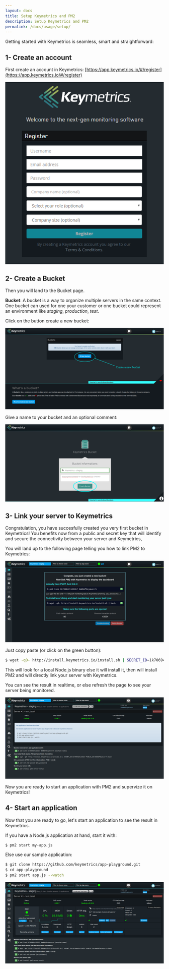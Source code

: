 ```yaml
---
layout: docs
title: Setup Keymetrics and PM2
description: Setup Keymetrics and PM2
permalink: /docs/usage/setup/
---
```


Getting started with Keymetrics is seamless, smart and straightforward:

## 1- Create an account

First create an account in Keymetrics: [https://app.keymetrics.io/#/register](https://app.keymetrics.io/#/register)

![register](/images/tutorial/register.png)

## 2- Create a Bucket

Then you will land to the Bucket page.

**Bucket**: A bucket is a way to organize multiple servers in the same context. One bucket can used for one your customer or one bucket could represent an environment like *staging*, *production*, *test*.

Click on the button create a new bucket:

![create a new bucket](/images/tutorial/create-bucket.png)

Give a name to your bucket and an optional comment:

![post bucket](/images/tutorial/post-bucket.png)

## 3- Link your server to Keymetrics

Congratulation, you have succesfully created you very first bucket in Keymetrics! You benefits now from a public and secret key that will identify and secure the connectivity between your server and Keymetrics,

You will land up to the following page telling you how to link PM2 to Keymetrics:

![popup link to pm2](/images/tutorial/popup-link.png)

Just copy paste (or click on the green button):

```bash
$ wget -qO- http://install.keymetrics.io/install.sh | SECRET_ID=1k706942ti26lb7 PUBLIC_ID=0m0bbf0zymvsrrh bash
```

This will look for a local Node.js binary else it will install it, then will install PM2 and will directly link your server with Keymetrics.

You can see the result in realtime, or else refresh the page to see your server being monitored.

![installation success](/images/tutorial/installation-succesful.png)

Now you are ready to start an application with PM2 and supervize it on Keymetrics!

## 4- Start an application

Now that you are ready to go, let's start an application to see the result in Keymetrics.

If you have a Node.js application at hand, start it with:

```bash
$ pm2 start my-app.js
```

Else use our sample application:

```bash
$ git clone https://github.com/keymetrics/app-playground.git
$ cd app-playground
$ pm2 start app.js --watch
```

![sample app](/images/tutorial/sample-app.png)
